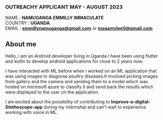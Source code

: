 ### OUTREACHY APPLICANT MAY - AUGUST 2023

NAME : **NAMUGANGA EMMILLY IMMACULATE**   
COUNTRY : **UGANDA**  
EMAIL : **emmillynamuganga@gmail.com**  or **maqamylee0@gmail.com**


## About me
Hello, i am an Android developer living in Uganda.I have been using flutter and kotlin to develop android 
applications for close to 2 years now.

I have interacted with ML before when i worked on an ML application that was using images to diagnose poultry diseases.It involved picking images 
from gallery and the camera and sending them to a model which was hosted on microsoft azure to classify it 
and send back the results which were displayed to the user on the application.

I am excited about the possibility of contributing to **Improve-a-digital-Stethoscope-app** during my 
internship and can't wait to experience working with voice in ML.